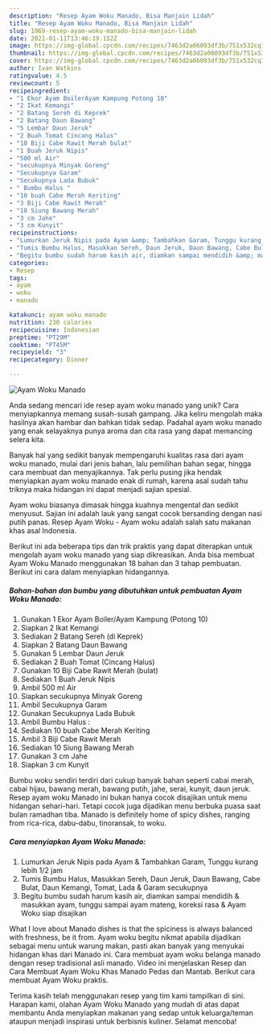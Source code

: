 ```yaml
---
description: "Resep Ayam Woku Manado, Bisa Manjain Lidah"
title: "Resep Ayam Woku Manado, Bisa Manjain Lidah"
slug: 1969-resep-ayam-woku-manado-bisa-manjain-lidah
date: 2021-01-11T13:46:19.152Z
image: https://img-global.cpcdn.com/recipes/7463d2a06093df3b/751x532cq70/ayam-woku-manado-foto-resep-utama.jpg
thumbnail: https://img-global.cpcdn.com/recipes/7463d2a06093df3b/751x532cq70/ayam-woku-manado-foto-resep-utama.jpg
cover: https://img-global.cpcdn.com/recipes/7463d2a06093df3b/751x532cq70/ayam-woku-manado-foto-resep-utama.jpg
author: Ivan Watkins
ratingvalue: 4.5
reviewcount: 5
recipeingredient:
- "1 Ekor Ayam BoilerAyam Kampung Potong 10"
- "2 Ikat Kemangi"
- "2 Batang Sereh di Keprek"
- "2 Batang Daun Bawang"
- "5 Lembar Daun Jeruk"
- "2 Buah Tomat Cincang Halus"
- "10 Biji Cabe Rawit Merah bulat"
- "1 Buah Jeruk Nipis"
- "500 ml Air"
- "secukupnya Minyak Goreng"
- "Secukupnya Garam"
- "Secukupnya Lada Bubuk"
- " Bumbu Halus "
- "10 buah Cabe Merah Keriting"
- "3 Biji Cabe Rawit Merah"
- "10 Siung Bawang Merah"
- "3 cm Jahe"
- "3 cm Kunyit"
recipeinstructions:
- "Lumurkan Jeruk Nipis pada Ayam &amp; Tambahkan Garam, Tunggu kurang lebih 1/2 jam"
- "Tumis Bumbu Halus, Masukkan Sereh, Daun Jeruk, Daun Bawang, Cabe Bulat, Daun Kemangi, Tomat, Lada &amp; Garam secukupnya"
- "Begitu bumbu sudah harum kasih air, diamkan sampai mendidih &amp; masukkan ayam, tunggu sampai ayam mateng, koreksi rasa &amp; Ayam Woku siap disajikan"
categories:
- Resep
tags:
- ayam
- woku
- manado

katakunci: ayam woku manado 
nutrition: 230 calories
recipecuisine: Indonesian
preptime: "PT29M"
cooktime: "PT45M"
recipeyield: "3"
recipecategory: Dinner

---
```



![Ayam Woku Manado](https://img-global.cpcdn.com/recipes/7463d2a06093df3b/751x532cq70/ayam-woku-manado-foto-resep-utama.jpg)

Anda sedang mencari ide resep ayam woku manado yang unik? Cara menyiapkannya memang susah-susah gampang. Jika keliru mengolah maka hasilnya akan hambar dan bahkan tidak sedap. Padahal ayam woku manado yang enak selayaknya punya aroma dan cita rasa yang dapat memancing selera kita.

Banyak hal yang sedikit banyak mempengaruhi kualitas rasa dari ayam woku manado, mulai dari jenis bahan, lalu pemilihan bahan segar, hingga cara membuat dan menyajikannya. Tak perlu pusing jika hendak menyiapkan ayam woku manado enak di rumah, karena asal sudah tahu triknya maka hidangan ini dapat menjadi sajian spesial.

Ayam woku biasanya dimasak hingga kuahnya mengental dan sedikit menyusut. Sajian ini adalah lauk yang sangat cocok bersanding dengan nasi putih panas. Resep Ayam Woku - Ayam woku adalah salah satu makanan khas asal Indonesia.


Berikut ini ada beberapa tips dan trik praktis yang dapat diterapkan untuk mengolah ayam woku manado yang siap dikreasikan. Anda bisa membuat Ayam Woku Manado menggunakan 18 bahan dan 3 tahap pembuatan. Berikut ini cara dalam menyiapkan hidangannya.

<!--inarticleads1-->

##### Bahan-bahan dan bumbu yang dibutuhkan untuk pembuatan Ayam Woku Manado:

1. Gunakan 1 Ekor Ayam Boiler/Ayam Kampung (Potong 10)
1. Siapkan 2 Ikat Kemangi
1. Sediakan 2 Batang Sereh (di Keprek)
1. Siapkan 2 Batang Daun Bawang
1. Gunakan 5 Lembar Daun Jeruk
1. Sediakan 2 Buah Tomat (Cincang Halus)
1. Gunakan 10 Biji Cabe Rawit Merah (bulat)
1. Sediakan 1 Buah Jeruk Nipis
1. Ambil 500 ml Air
1. Siapkan secukupnya Minyak Goreng
1. Ambil Secukupnya Garam
1. Gunakan Secukupnya Lada Bubuk
1. Ambil  Bumbu Halus :
1. Sediakan 10 buah Cabe Merah Keriting
1. Ambil 3 Biji Cabe Rawit Merah
1. Sediakan 10 Siung Bawang Merah
1. Gunakan 3 cm Jahe
1. Siapkan 3 cm Kunyit


Bumbu woku sendiri terdiri dari cukup banyak bahan seperti cabai merah, cabai hijau, bawang merah, bawang putih, jahe, serai, kunyit, daun jeruk. Resep ayam woku Manado ini bukan hanya cocok disajikan untuk menu hidangan sehari-hari. Tetapi cocok juga dijadikan menu berbuka puasa saat bulan ramadhan tiba. Manado is definitely home of spicy dishes, ranging from rica-rica, dabu-dabu, tinoransak, to woku. 

<!--inarticleads2-->

##### Cara menyiapkan Ayam Woku Manado:

1. Lumurkan Jeruk Nipis pada Ayam &amp; Tambahkan Garam, Tunggu kurang lebih 1/2 jam
1. Tumis Bumbu Halus, Masukkan Sereh, Daun Jeruk, Daun Bawang, Cabe Bulat, Daun Kemangi, Tomat, Lada &amp; Garam secukupnya
1. Begitu bumbu sudah harum kasih air, diamkan sampai mendidih &amp; masukkan ayam, tunggu sampai ayam mateng, koreksi rasa &amp; Ayam Woku siap disajikan


What I love about Manado dishes is that the spiciness is always balanced with freshness, be it from. Ayam woku begitu nikmat apabila dijadikan sebagai menu untuk warung makan, pasti akan banyak yang menyukai hidangan khas dari Manado ini. Cara membuat ayam woku belanga manado dengan resep tradisional asli manado. Video ini menjelaskan Resep dan Cara Membuat Ayam Woku Khas Manado Pedas dan Mantab. Berikut cara membuat Ayam Woku praktis. 

Terima kasih telah menggunakan resep yang tim kami tampilkan di sini. Harapan kami, olahan Ayam Woku Manado yang mudah di atas dapat membantu Anda menyiapkan makanan yang sedap untuk keluarga/teman ataupun menjadi inspirasi untuk berbisnis kuliner. Selamat mencoba!
